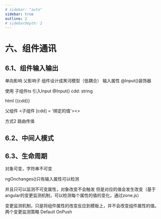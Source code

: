 ```yaml
---
# sidebar: "auto"
sidebar: true
outline: 2
# sidebarDepth: 2
---
```


# 六、组件通讯

## 6.1、组件输入输出

单向影响  父影响子
组件设计成黑河模型（低耦合）
输入属性 @Input()装饰器

使用 子组件ts
引入Input
@Input()
cdd: string

html
{{cdd}}

父组件
<子组件 [cdd] = '绑定的值'><>

方式2 路由传值


## 6.2、中间人模式
## 6.3、生命周期

对象可变，字符串不可变

ngOnchanges()只有输入属性可以检测

并且只可以监测不可变属性，对象改变不会触发
但是对应的值会发生改变（基于angular的变更监测机制，可以检测每个属性的值的变化，通过zone.js）

变更监测机制，只是将组件属性的改变反应到模板上，并不会改变组件属性的值。
两个变更监测策略
Default
OnPush
